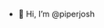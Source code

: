 - 👋 Hi, I’m @piperjosh

<!---
piperjosh/piperjosh is a ✨ special ✨ repository because its `README.md` (this file) appears on your GitHub profile.
You can click the Preview link to take a look at your changes.
--->
